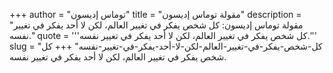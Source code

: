 +++
author = "توماس إديسون"
title = "مقولة توماس إديسون"
description = "مقولة توماس إديسون: كل شخص يفكر في تغيير العالم، لكن لا أحد يفكر في تغيير نفسه."
quote = '''كل شخص يفكر في تغيير العالم، لكن لا أحد يفكر في تغيير نفسه.'''
slug = "كل-شخص-يفكر-في-تغيير-العالم-لكن-لا-أحد-يفكر-في-تغيير-نفسه"
+++
كل شخص يفكر في تغيير العالم، لكن لا أحد يفكر في تغيير نفسه.
